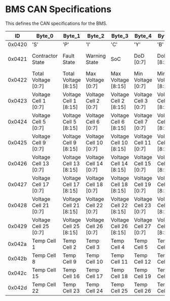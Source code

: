 # BMS CAN Specifications

This defines the CAN specifications for the BMS.

| ID     | Byte_0                | Byte_1                 | Byte_2                | Byte_3                 | Byte_4                | Byte_5                 | Byte_6                | Byte_7                 | Comments  |
|--------|-----------------------|------------------------|-----------------------|------------------------|-----------------------|------------------------|-----------------------|------------------------|-----------|
| 0x0420 | 'S'                   | 'P'                    | 'I'                   | 'C'                    | 'Y'                   | 'B'                    | 'O'                   | 'I'                    |           |
| 0x0421 | Contractor State      | Fault State            | Warning State         | SoC                    | DoD [0:7]             | DoD [8:15]             | Total Current [0:7]   | Total Current [8:15]   |           |
| 0x0422 | Total Voltage [0:7]   | Total Voltage [8:15]   | Max Voltage [0:7]     | Max Voltage [8:15]     | Min Voltage [0:7]     | Min Voltage [8:15]     | Max Temp              | Min Temp               |           |
| 0x0423 | Voltage Cell 1 [0:7]  | Voltage Cell 1 [8:15]  | Voltage Cell 2 [0:7]  | Voltage Cell 2 [8:15]  | Voltage Cell 3 [0:7]  | Voltage Cell 3 [8:15]  | Voltage Cell 4 [0:7]  | Voltage Cell 4 [8:15]  |           |
| 0x0424 | Voltage Cell 5 [0:7]  | Voltage Cell 5 [8:15]  | Voltage Cell 6 [0:7]  | Voltage Cell 6 [8:15]  | Voltage Cell 7 [0:7]  | Voltage Cell 7 [8:15]  | Voltage Cell 8 [0:7]  | Voltage Cell 8 [8:15]  |           |
| 0x0425 | Voltage Cell 9 [0:7]  | Voltage Cell 9 [8:15]  | Voltage Cell 10 [0:7] | Voltage Cell 10 [8:15] | Voltage Cell 11 [0:7] | Voltage Cell 11 [8:15] | Voltage Cell 12 [0:7] | Voltage Cell 12 [8:15] |           |
| 0x0426 | Voltage Cell 13 [0:7] | Voltage Cell 13 [8:15] | Voltage Cell 14 [0:7] | Voltage Cell 14 [8:15] | Voltage Cell 15 [0:7] | Voltage Cell 15 [8:15] | Voltage Cell 16 [0:7] | Voltage Cell 16 [8:15] |           |
| 0x0427 | Voltage Cell 17 [0:7] | Voltage Cell 17 [8:15] | Voltage Cell 18 [0:7] | Voltage Cell 18 [8:15] | Voltage Cell 19 [0:7] | Voltage Cell 19 [8:15] | Voltage Cell 20 [0:7] | Voltage Cell 20 [8:15] |           |
| 0x0428 | Voltage Cell 21 [0:7] | Voltage Cell 21 [8:15] | Voltage Cell 22 [0:7] | Voltage Cell 22 [8:15] | Voltage Cell 23 [0:7] | Voltage Cell 23 [8:15] | Voltage Cell 24 [0:7] | Voltage Cell 24 [8:15] |           |
| 0x0429 | Voltage Cell 25 [0:7] | Voltage Cell 25 [8:15] | Voltage Cell 26 [0:7] | Voltage Cell 26 [8:15] | Voltage Cell 27 [0:7] | Voltage Cell 27 [8:15] | Voltage Cell 28 [0:7] | Voltage Cell 28 [8:15] |           |
| 0x042a | Temp Cell 1           | Temp Cell 2            | Temp Cell 3           | Temp Cell 4            | Temp Cell 5           | Temp Cell 6            | Temp Cell 7           | -                      |           |
| 0x042b | Temp Cell 8           | Temp Cell 9            | Temp Cell 10          | Temp Cell 11           | Temp Cell 12          | Temp Cell 13           | Temp Cell 14          | -                      |           |
| 0x042c | Temp Cell 15          | Temp Cell 16           | Temp Cell 17          | Temp Cell 18           | Temp Cell 19          | Temp Cell 20           | Temp Cell 21          | -                      |           |
| 0x042d | Temp Cell 22          | Temp Cell 23           | Temp Cell 24          | Temp Cell 25           | Temp Cell 26          | Temp Cell 27           | Temp Cell 28          | -                      |           |
